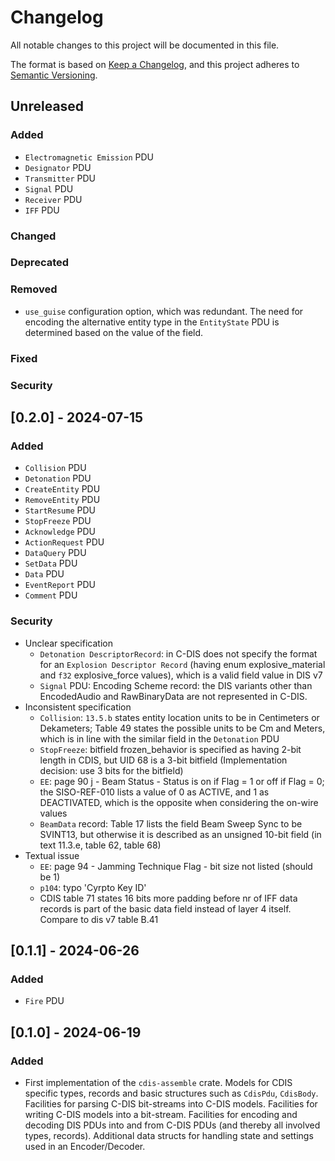 <!-- markdownlint-disable MD024 -->

# Changelog

All notable changes to this project will be documented in this file.

The format is based on [Keep a Changelog](https://keepachangelog.com/en/1.1.0),
and this project adheres to [Semantic Versioning](https://semver.org/spec/v2.0.0.html).

## Unreleased

### Added

- `Electromagnetic Emission` PDU
- `Designator` PDU
- `Transmitter` PDU
- `Signal` PDU
- `Receiver` PDU
- `IFF` PDU

### Changed

### Deprecated

### Removed

- `use_guise` configuration option, which was redundant. The need for encoding the alternative entity type in the `EntityState` PDU is determined based on the value of the field.

### Fixed

### Security

## [0.2.0] - 2024-07-15

### Added

- `Collision` PDU
- `Detonation` PDU
- `CreateEntity` PDU
- `RemoveEntity` PDU
- `StartResume` PDU
- `StopFreeze` PDU
- `Acknowledge` PDU
- `ActionRequest` PDU
- `DataQuery` PDU
- `SetData` PDU
- `Data` PDU
- `EventReport` PDU
- `Comment` PDU

### Security

- Unclear specification
  - `Detonation DescriptorRecord`: in C-DIS does not specify the format for an `Explosion Descriptor Record` (having enum explosive_material and `f32` explosive_force values), which is a valid field value in DIS v7
  - `Signal` PDU: Encoding Scheme record: the DIS variants other than EncodedAudio and RawBinaryData are not represented in C-DIS.
- Inconsistent specification
  - `Collision`: `13.5.b` states entity location units to be in Centimeters or Dekameters; Table 49 states the possible units to be Cm and Meters, which is in line with the similar field in the `Detonation` PDU
  - `StopFreeze`: bitfield frozen_behavior is specified as having 2-bit length in CDIS, but UID 68 is a 3-bit bitfield (Implementation decision: use 3 bits for the bitfield)
  - `EE`: page 90 j - Beam Status - Status is on if Flag = 1 or off if Flag = 0; the SISO-REF-010 lists a value of 0 as ACTIVE, and 1 as DEACTIVATED, which is the opposite when considering the on-wire values
  - `BeamData` record: Table 17 lists the field Beam Sweep Sync to be SVINT13, but otherwise it is described as an unsigned 10-bit field (in text 11.3.e, table 62, table 68)
- Textual issue
  - `EE`: page 94 - Jamming Technique Flag - bit size not listed (should be 1)
  - `p104`: typo 'Cyrpto Key ID'
  - CDIS table 71 states 16 bits more padding before nr of IFF data records is part of the basic data field instead of layer 4 itself. Compare to dis v7 table B.41

## [0.1.1] - 2024-06-26

### Added

- `Fire` PDU

## [0.1.0] - 2024-06-19

### Added

- First implementation of the `cdis-assemble` crate.
    Models for CDIS specific types, records and basic structures such as `CdisPdu`, `CdisBody`.
    Facilities for parsing C-DIS bit-streams into C-DIS models.
    Facilities for writing C-DIS models into a bit-stream.
    Facilities for encoding and decoding DIS PDUs into and from C-DIS PDUs (and thereby all involved types, records).
    Additional data structs for handling state and settings used in an Encoder/Decoder.

